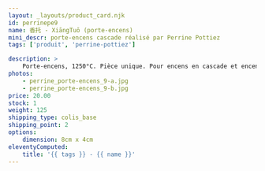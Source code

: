 ```yaml
---
layout: _layouts/product_card.njk
id: perrinepe9
name: 香托 - XiāngTuō (porte-encens)
mini_descr: porte-encens cascade réalisé par Perrine Pottiez
tags: ['produit', 'perrine-pottiez']

description: >
    Porte-encens, 1250°C. Pièce unique. Pour encens en cascade et encens normal
photos:
    - perrine_porte-encens_9-a.jpg
    - perrine_porte-encens_9-b.jpg
price: 20.00
stock: 1
weight: 125
shipping_type: colis_base
shipping_point: 2
options:
    dimension: 8cm x 4cm
eleventyComputed:
    title: '{{ tags }} - {{ name }}'
---
```

